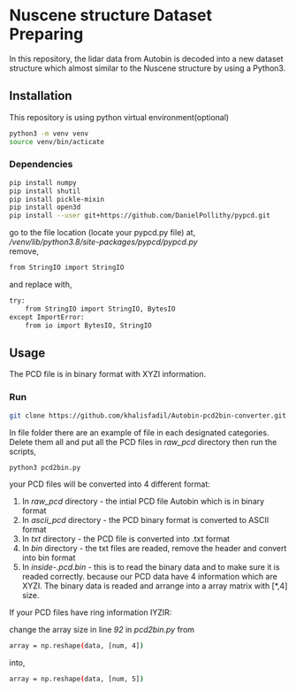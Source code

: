 # Nuscene structure Dataset Preparing
In this repository, the lidar data from Autobin is decoded into a new dataset structure which almost similar to the Nuscene structure by using a Python3.

## Installation
This repository is using python virtual environment(optional)
```bash
python3 -m venv venv
source venv/bin/acticate
``` 
### Dependencies
```bash
pip install numpy
pip install shutil
pip install pickle-mixin
pip install open3d
pip install --user git+https://github.com/DanielPollithy/pypcd.git
```
go to the file location (locate your pypcd.py  file) at,
\
 */venv/lib/python3.8/site-packages/pypcd/pypcd.py* \
remove,
```bash
from StringIO import StringIO
```
and replace with,
```bash
try:
    from StringIO import StringIO, BytesIO
except ImportError:
    from io import BytesIO, StringIO
```
## Usage
The PCD file is in binary format with XYZI information. 
### Run
```bash
git clone https://github.com/khalisfadil/Autobin-pcd2bin-converter.git
```
In file folder there are an example of file in each designated categories. Delete them all and put all the PCD files in *raw_pcd* directory
then run the scripts,
```bash
python3 pcd2bin.py
```
your PCD files will be converted into 4 different format:
1. In *raw_pcd* directory - the intial PCD file Autobin which is in binary format
2. In *ascii_pcd* directory - the PCD binary format is converted to ASCII format
3. In *txt* directory - the PCD file is converted into .txt format
4. In *bin* directory - the txt files are readed, remove the header and convert into bin format
5. In *inside-.pcd.bin* - this is to read the binary data and to make sure it is readed correctly.
because our PCD data have 4 information which are XYZI. The binary data is readed and arrange into a array matrix with [*,4] size. 

If your PCD files have ring information IYZIR:

change the array size in line *92* in *pcd2bin.py* from
```bash
array = np.reshape(data, [num, 4])
```
into,
```bash
array = np.reshape(data, [num, 5])
```
